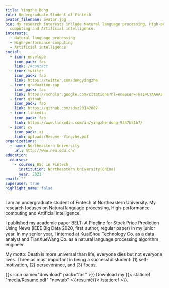 ```yaml
---
title: Yingzhe Dong
role: Undergraduate Student of Fintech
avatar_filename: avatar.jpg
bio: My research interests include Natural language processing, High-performance
  computing and Artificial intelligence.
interests:
  - Natural language processing
  - High-performance computing
  - Artificial intelligence
social:
  - icon: envelope
    icon_pack: fas
    link: /#contact
  - icon: twitter
    icon_pack: fab
    link: https://twitter.com/dongyingzhe
  - icon: graduation-cap
    icon_pack: fas
    link: https://scholar.google.com/citations?hl=en&user=Tks14CYAAAAJ
  - icon: github
    icon_pack: fab
    link: https://github.com/sdsz20142087
  - icon: linkedin
    icon_pack: fab
    link: https://www.linkedin.com/in/yingzhe-dong-9347b51b7/
  - icon: cv
    icon_pack: ai
    link: uploads/Resume--Yingzhe.pdf
organizations:
  - name: Northeastern University
    url: http://www.neu.edu.cn/
education:
  courses:
    - course: BSc in Fintech
      institution: Northeastern University(China)
      year: 2021
email: ""
superuser: true
highlight_name: false
---
```

I am an undergraduate student of Fintech at Northeastern University. My research focuses on Natural language processing, High-performance computing and Artificial intelligence. 

I published my academic paper BELT: A Pipeline for Stock Price Prediction Using News (IEEE Big Data 2020, first author, regular paper) in my junior year.
In my senior year, I interned at KuaiShou Technology Co. as a data analyst and TianXueWang Co. as a natural language processing algorithm engineer.

My motto: Death is more universal than life; everyone dies but not everyone lives.
Three as most important in being a successful student: (1) self-motivation, (2) perseverance, and (3) focus.

{{< icon name="download" pack="fas" >}} Download my {{< staticref "media/Resume.pdf" "newtab" >}}resumé{{< /staticref >}}.
